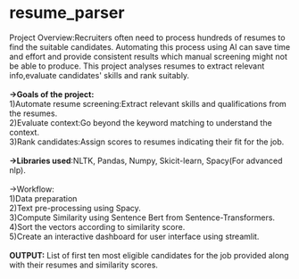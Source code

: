 # resume_parser
Project Overview:Recruiters often need to process hundreds of resumes to find the suitable candidates. Automating this process using AI can save time and effort and provide consistent results which manual screening might not be able to produce. This project analyses resumes to extract relevant info,evaluate candidates' skills and rank suitably.
<br>
<br>
<b>->Goals of the project:</b>
<br>
1)Automate resume screening:Extract relevant skills and qualifications from the resumes.
<br>
2)Evaluate context:Go beyond the keyword matching to understand the context.
<br>
3)Rank candidates:Assign scores to resumes indicating their fit for the job.
<br><br>
<b>->Libraries used</b>:NLTK, Pandas, Numpy, Skicit-learn, Spacy(For advanced nlp).
<br><br>
<b></b>->Workflow:</b>
<br>
1)Data preparation
<br> 2)Text pre-processing using Spacy.
<br>3)Compute Similarity using Sentence Bert from Sentence-Transformers.
<br>4)Sort the vectors according to similarity score.
<br>5)Create an interactive dashboard for user interface using streamlit.
<br><br>
<b>OUTPUT:</b>
List of first ten most eligible candidates for the job provided along with their resumes and similarity scores.
